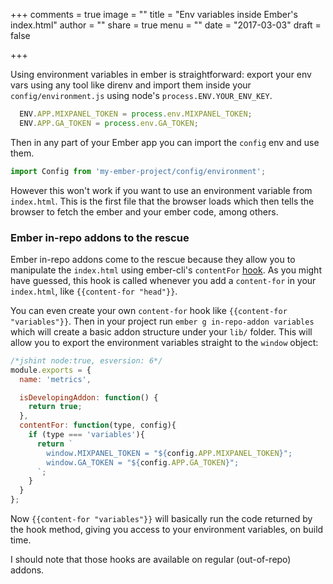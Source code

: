 +++
comments = true
image = ""
title = "Env variables inside Ember's index.html"
author = ""
share = true
menu = ""
date = "2017-03-03"
draft = false

+++

Using environment variables in ember is straightforward: export your env vars using
any tool like direnv and import them inside your `config/environment.js` using
node's `process.ENV.YOUR_ENV_KEY`.
<!--more-->

```javascript
  ENV.APP.MIXPANEL_TOKEN = process.env.MIXPANEL_TOKEN;
  ENV.APP.GA_TOKEN = process.env.GA_TOKEN;
```

Then in any part of your Ember app you can import the `config` env and use them.

```javascript
import Config from 'my-ember-project/config/environment';
```

However this won't work if you want to use an environment variable from `index.html`.
This is the first file that the browser loads which then tells the browser
to fetch the ember and your ember code, among others.

### Ember in-repo addons to the rescue
Ember in-repo addons come to the rescue because they allow you to manipulate the
`index.html` using ember-cli's `contentFor` [hook](https://ember-cli.com/extending/#content).
As you might have guessed, this hook is called whenever you add a `content-for` in
your `index.html`, like `{{content-for "head"}}`.


You can even create your own `content-for` hook like `{{content-for "variables"}}`.
Then in your project run `ember g in-repo-addon variables` which will create a basic
addon structure under your `lib/` folder.
This will allow you to export the environment variables straight to the `window` object:

```javascript
/*jshint node:true, esversion: 6*/
module.exports = {
  name: 'metrics',

  isDevelopingAddon: function() {
    return true;
  },
  contentFor: function(type, config){
    if (type === 'variables'){
      return `
        window.MIXPANEL_TOKEN = "${config.APP.MIXPANEL_TOKEN}";
        window.GA_TOKEN = "${config.APP.GA_TOKEN}";
      `;
    }
  }
};
```
Now `{{content-for "variables"}}` will basically run the code returned by the hook method,
giving you access to your environment variables, on build time.

I should note that those hooks are available on regular (out-of-repo) addons.
